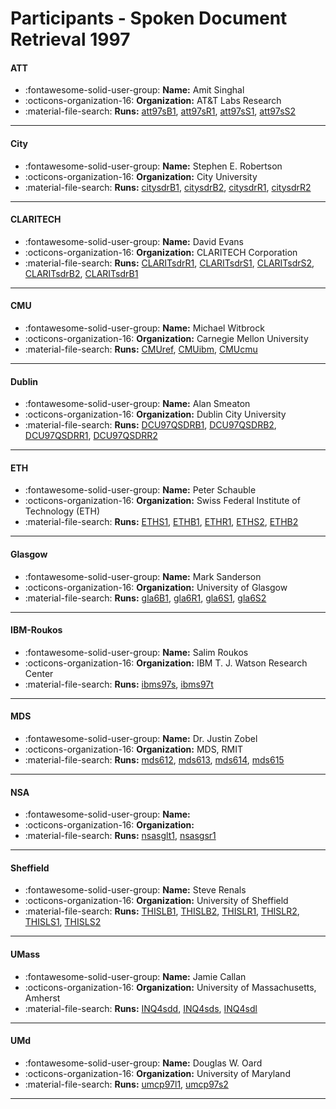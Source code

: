 # Participants - Spoken Document Retrieval 1997 

#### ATT 
 - :fontawesome-solid-user-group: **Name:** Amit Singhal 
 - :octicons-organization-16: **Organization:** AT\&T Labs Research 
 - :material-file-search: **Runs:** [att97sB1](./runs.md#att97sb1), [att97sR1](./runs.md#att97sr1), [att97sS1](./runs.md#att97ss1), [att97sS2](./runs.md#att97ss2) 

---
#### City 
 - :fontawesome-solid-user-group: **Name:** Stephen E. Robertson 
 - :octicons-organization-16: **Organization:** City University 
 - :material-file-search: **Runs:** [citysdrB1](./runs.md#citysdrb1), [citysdrB2](./runs.md#citysdrb2), [citysdrR1](./runs.md#citysdrr1), [citysdrR2](./runs.md#citysdrr2) 

---
#### CLARITECH 
 - :fontawesome-solid-user-group: **Name:** David Evans 
 - :octicons-organization-16: **Organization:** CLARITECH Corporation 
 - :material-file-search: **Runs:** [CLARITsdrR1](./runs.md#claritsdrr1), [CLARITsdrS1](./runs.md#claritsdrs1), [CLARITsdrS2](./runs.md#claritsdrs2), [CLARITsdrB2](./runs.md#claritsdrb2), [CLARITsdrB1](./runs.md#claritsdrb1) 

---
#### CMU 
 - :fontawesome-solid-user-group: **Name:** Michael Witbrock 
 - :octicons-organization-16: **Organization:** Carnegie Mellon University 
 - :material-file-search: **Runs:** [CMUref](./runs.md#cmuref), [CMUibm](./runs.md#cmuibm), [CMUcmu](./runs.md#cmucmu) 

---
#### Dublin 
 - :fontawesome-solid-user-group: **Name:** Alan Smeaton 
 - :octicons-organization-16: **Organization:** Dublin City University 
 - :material-file-search: **Runs:** [DCU97QSDRB1](./runs.md#dcu97qsdrb1), [DCU97QSDRB2](./runs.md#dcu97qsdrb2), [DCU97QSDRR1](./runs.md#dcu97qsdrr1), [DCU97QSDRR2](./runs.md#dcu97qsdrr2) 

---
#### ETH 
 - :fontawesome-solid-user-group: **Name:** Peter Schauble 
 - :octicons-organization-16: **Organization:** Swiss Federal Institute of Technology (ETH) 
 - :material-file-search: **Runs:** [ETHS1](./runs.md#eths1), [ETHB1](./runs.md#ethb1), [ETHR1](./runs.md#ethr1), [ETHS2](./runs.md#eths2), [ETHB2](./runs.md#ethb2) 

---
#### Glasgow 
 - :fontawesome-solid-user-group: **Name:** Mark Sanderson 
 - :octicons-organization-16: **Organization:** University of Glasgow 
 - :material-file-search: **Runs:** [gla6B1](./runs.md#gla6b1), [gla6R1](./runs.md#gla6r1), [gla6S1](./runs.md#gla6s1), [gla6S2](./runs.md#gla6s2) 

---
#### IBM-Roukos 
 - :fontawesome-solid-user-group: **Name:** Salim Roukos 
 - :octicons-organization-16: **Organization:** IBM T. J. Watson Research Center 
 - :material-file-search: **Runs:** [ibms97s](./runs.md#ibms97s), [ibms97t](./runs.md#ibms97t) 

---
#### MDS 
 - :fontawesome-solid-user-group: **Name:** Dr. Justin Zobel 
 - :octicons-organization-16: **Organization:** MDS, RMIT 
 - :material-file-search: **Runs:** [mds612](./runs.md#mds612), [mds613](./runs.md#mds613), [mds614](./runs.md#mds614), [mds615](./runs.md#mds615) 

---
#### NSA 
 - :fontawesome-solid-user-group: **Name:**  
 - :octicons-organization-16: **Organization:**  
 - :material-file-search: **Runs:** [nsasglt1](./runs.md#nsasglt1), [nsasgsr1](./runs.md#nsasgsr1) 

---
#### Sheffield 
 - :fontawesome-solid-user-group: **Name:** Steve Renals 
 - :octicons-organization-16: **Organization:** University of Sheffield 
 - :material-file-search: **Runs:** [THISLB1](./runs.md#thislb1), [THISLB2](./runs.md#thislb2), [THISLR1](./runs.md#thislr1), [THISLR2](./runs.md#thislr2), [THISLS1](./runs.md#thisls1), [THISLS2](./runs.md#thisls2) 

---
#### UMass 
 - :fontawesome-solid-user-group: **Name:** Jamie Callan 
 - :octicons-organization-16: **Organization:** University of Massachusetts, Amherst 
 - :material-file-search: **Runs:** [INQ4sdd](./runs.md#inq4sdd), [INQ4sds](./runs.md#inq4sds), [INQ4sdl](./runs.md#inq4sdl) 

---
#### UMd 
 - :fontawesome-solid-user-group: **Name:** Douglas W. Oard 
 - :octicons-organization-16: **Organization:** University of Maryland 
 - :material-file-search: **Runs:** [umcp97l1](./runs.md#umcp97l1), [umcp97s2](./runs.md#umcp97s2) 

---

